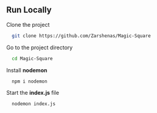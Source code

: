 
## Run Locally

Clone the project

```bash
  git clone https://github.com/Zarshenas/Magic-Square
```

Go to the project directory

```bash
  cd Magic-Square
```

Install **nodemon**

```bash
  npm i nodemon
```

Start the **index.js** file

```bash
  nodemon index.js
```

